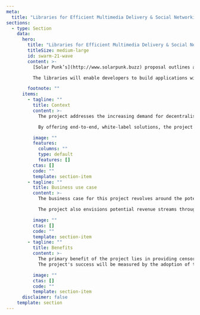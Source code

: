 ```yaml
---
meta:
  title: "Libraries for Efficient Multimedia Delivery & Social Networking"
sections:
  - type: Section
    data:
      hero:
        title: "Libraries for Efficient Multimedia Delivery & Social Networking"
        titleSize: medium-large
        id: swarm-21-wave
        content: >-
          [Solar Punk’s](http://www.solarpunk.buzz) proposal outlines a project to develop audio, video streaming, and chat libraries for the Swarm network. These libraries aim to deliver unstoppable, censorship-resistant multimedia solutions, including group chat, audio and video streaming, all powered by Ethereum Swarm's decentralised infrastructure. The project will create a suite of middleware libraries using Vanilla JS, ensuring wide compatibility across various JS frameworks.

          The libraries will enable developers to build applications with versatile streaming capabilities, supporting both on-demand and live audio/video streams. Future enhancements are planned to include pre-processing and security features. A white-label sample UI codebase in React will accompany the libraries, demonstrating their usability and offering a reusable foundation for partners.

        footnote: ""
      items:
        - tagline: ""
          title: Context
          content: >-
            The project addresses the increasing demand for decentralised social media platforms and censorship-resistant communication tools within the Web3 ecosystem. It taps into the growing interest from Web3 community, content creators, and developers who are eager to leverage decentralised technologies for multimedia content delivery and social networking. By doing so, the project aims to accelerate the broader adoption of the Swarm network, providing essential building blocks for developing multimedia applications.

            By offering end-to-end, white-label solutions, the project will significantly reduce development costs and time-to-market for customised social media platforms and even advanced metaverse-like experiences. The libraries will facilitate the creation of a wide range of applications, ranging from simple social media platforms to complex, immersive metaverse environments. This ease of accessibility is expected to drive innovation, user adoption, and contribute to the overall growth of the Swarm ecosystem.

          image: ""
          features:
            columns: ""
            type: default
            features: []
          ctas: []
          code: ""
          template: section-item
        - tagline: ""
          title: Business use case
          content: >-
            The business case for this project revolves around the potential for increased usage and storage demand within the Swarm network. By making streaming and social media more accessible, the project anticipates a surge in network activity, ultimately contributing to the growth and overall value of the Swarm ecosystem. Additionally, Solar Punk Ltd, the organisation behind the project, aims to gain reputational benefits and potential future partnership opportunities as a result of this innovation.

            The project also envisions potential revenue streams through direct project delivery engagements with paying customers, as well as the sale of additional libraries offering advanced features such as in-depth usage analytics and statistics for content providers. These value-added services can support platform developers to implement complex monetisation strategies, ensuring the long-term sustainability of the project.

          image: ""
          ctas: []
          code: ""
          template: section-item
        - tagline: ""
          title: Benefits
          content: >-
            The primary benefit of the project lies in providing censorship-resistant communication channels for text, audio, and video content. This will greatly benefit the broader Web3 ecosystem and Swarm users, particularly projects focused on community engagement and real-time media streaming. Emerging metaverses, which require reliable and decentralised CDN technologies, are a prime example of potential beneficiaries.
            The project's success will be measured by the adoption of the libraries by at least three external organisations for their communication needs. Achieving this goal will validate the libraries’ effectiveness and showcase their potential, encouraging broader adoption and driving growth within the Swarm network. The project also aligns with the Swarm Foundation's goals of highlighting the network's capabilities and attracting more users and developers to the ecosystem.

          image: ""
          ctas: []
          code: ""
          template: section-item
      disclaimer: false
    template: section
---
```

